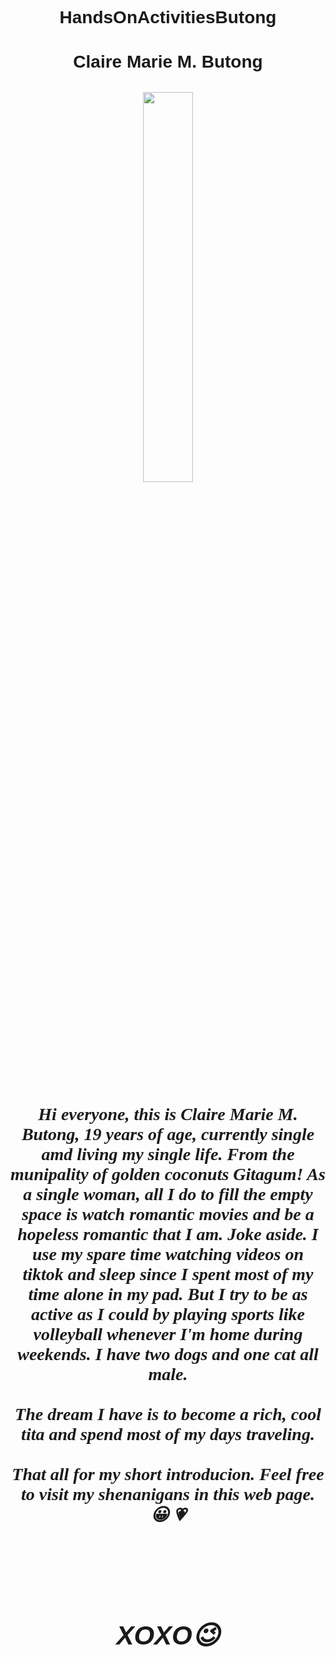 # HandsOnActivitiesButong
<!DOCTYPE>
<html>

<head>
<style>
	H1{
		text-align: center;
		font-family: "Arial";
	}
</head>
</style>

<body>
<style>
	P{
		font-family: "Calibri";
	}
</style>

<center>
<h1>Claire Marie M. Butong</h><br><br>
<img src=C:\Users\User\OneDrive\Pictures\Clarrrr♡\1709439913980.jpg", width=40%, height=40%><br><br>

<p><font-size=30><i>
Hi everyone, this is Claire Marie M. Butong, 19 years of age, currently single amd living my single life. 
From the munipality of golden coconuts Gitagum!
As a single woman, all I do to fill the empty space is watch romantic movies and be a hopeless romantic that I am.
Joke aside. I use my spare time watching videos on tiktok and sleep since I spent most of my time alone in my pad.
But I try to be as active as I could by playing sports like volleyball whenever I'm home during weekends.
I have two dogs and one cat all male. <br><br>
The dream I have is to become a rich, cool tita and spend most of my days traveling.<br><br>
That all for my short introducion. Feel free to visit my shenanigans in this web page. &#128512; &#128151;
</font-size></p><br><br>

<h2>XOXO&#128521;</h2>

</center>
</body>
</html>
